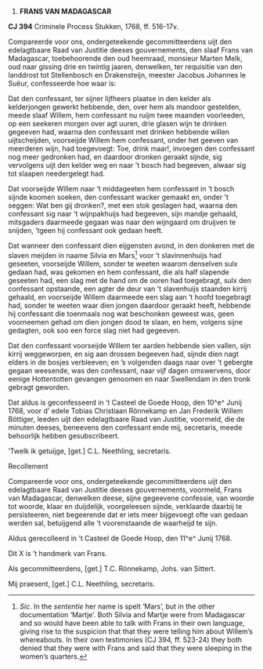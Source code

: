 1.  **FRANS VAN MADAGASCAR**

**CJ 394** Criminele Process Stukken, 1768, ff. 516-17v.

Compareerde voor ons, ondergeteekende gecommitteerdens uijt den
edelagtbaare Raad van Justitie deeses gouvernements, den slaaf Frans van
Madagascar, toebehoorende den oud heemraad, monsieur Marten Melk, oud
naar gissing drie en twintig jaaren, denwelken, ter requisitie van den
landdrost tot Stellenbosch en Drakensteijn, meester Jacobus Johannes le
Suëur, confesseerde hoe waar is:

Dat den confessant, ter sijner lijfheers plaatse in den kelder als
kelderjongen gewerkt hebbende, den, over hem als mandoor gestelden,
meede slaaf Willem, hem confessant nu ruijm twee maanden voorleeden, op
een seekeren morgen over agt uuren, drie glasen wijn te drinken gegeeven
had, waarna den confessant met drinken hebbende willen uijtscheijden,
voorseijde Willem hem confessant, onder het geeven van meerderen wijn,
had toegevoegt: Toe, drink maar!, invoegen den confessant nog meer
gedronken had, en daardoor dronken geraakt sijnde, sig vervolgens uijt
den kelder weg en naar ’t bosch had begeeven, alwaar sig tot slaapen
needergelegt had.

Dat voorseijde Willem naar ’t middageeten hem confessant in ’t bosch
sijnde koomen soeken, den confessant wacker gemaakt en, onder ’t seggen:
Wat ben gij dronken?, met een stok geslagen had, waarna den confessant
sig naar ’t wijnpakhuijs had begeeven, sijn mandje gehaald, mitsgaders
daarmeede gegaan was naar den wijngaard om druijven te snijden, ’tgeen
hij confessant ook gedaan heeft.

Dat wanneer den confessant dien eijgensten avond, in den donkeren met de
slaven meijden in naame Silvia en Mars[^1] voor ’t slavinnenhuijs had
geseeten, voorseijde Willem, sonder te weeten waarom denselven sulx
gedaan had, was gekomen en hem confessant, die als half slapende
geseeten had, een slag met de hand om de ooren had toegebragt, sulx den
confessant opstaande, een agter de deur van ’t slavenhuijs staanden
kirrij gehaald, en voorseijde Willem daarmeede een slag aan ’t hoofd
toegebragt had, sonder te weeten waar dien jongen daardoor geraakt
heeft, hebbende hij confessant die toenmaals nog wat beschonken geweest
was, geen voorneemen gehad om dien jongen dood te slaan, en hem, volgens
sijne gedagten, ook soo een force slag niet had gegeeven.

Dat den confessant voorseijde Willem ter aarden hebbende sien vallen,
sijn kirrij weggeworpen, en sig aan drossen begeeven had, sijnde dien
nagt elders in de bosjes verbleeven; en ’s volgenden daags naar over ’t
gebergte gegaan weesende, was den confessant, naar vijf dagen
omswervens, door eenige Hottentotten gevangen genoomen en naar
Swellendam in den tronk gebragt geworden.

Dat aldus is geconfesseerd in ’t Casteel de Goede Hoop, den 10^e^ Junij
1768, voor d’ edele Tobias Christiaan Rönnekamp en Jan Frederik Willem
Böttiger, leeden uijt den edelagtbaare Raad van Justitie, voormeld, die
de minuten deeses, beneevens den confessant ende mij, secretaris, meede
behoorlijk hebben gesubscribeert.

’Twelk ik getuijge, \[get.\] C.L. Neethling, secretaris.

Recollement

Compareerde voor ons, ondergeteekende gecommitteerdens uijt den
edelagtbaare Raad van Justitie deeses gouvernements, voormeld, Frans van
Madagascar, denwelken deese, sijne gegeevene confessie, van woorde tot
woorde, klaar en duijdelijk, voorgeleesen sijnde, verklaarde daarbij te
persisteeren, niet begeerende dat er iets meer bijgevoegt ofte van
gedaan werden sal, betuijgend alle ’t voorenstaande de waarheijd te
sijn.

Aldus gerecolleerd in ’t Casteel de Goede Hoop, den 11^e^ Junij 1768.

Dit X is ’t handmerk van Frans.

Als gecommitteerdens, \[get.\] T.C. Rönnekamp, Johs. van Sittert.

Mij praesent, \[get.\] C.L. Neethling, secretaris.

[^1]: *Sic*. In the *sententie* her name is spelt ‘Mars’, but in the
    other documentation ‘Martje’. Both Silvia and Martje were from
    Madagascar and so would have been able to talk with Frans in their
    own language, giving rise to the suspicion that that they were
    telling him about Willem’s whereabouts. In their own testimonies (CJ
    394, ff. 523-24) they both denied that they were with Frans and said
    that they were sleeping in the women’s quarters.
